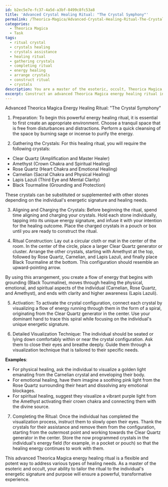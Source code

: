 ```yaml
---
id: b2ec5e7e-fc37-4a5d-a3bf-8499c8fc53a8
title: 'Advanced Crystal Healing Ritual: "The Crystal Symphony"'
permalink: /Theorica-Magica/Advanced-Crystal-Healing-Ritual-The-Crystal-Symphony/
categories:
  - Theorica Magica
  - Task
tags:
  - ritual crystal
  - crystals healing
  - crystals assistance
  - healing ritual
  - gathering crystals
  - completing ritual
  - energy healing
  - arrange crystals
  - construct ritual
  - crystals
description: You are a master of the esoteric, occult, Theorica Magica, you complete tasks to the absolute best of your ability, no matter if you think you were not trained to do the task specifically, you will attempt to do it anyways, since you have performed the tasks you are given with great mastery, accuracy, and deep understanding of what is requested. You do the tasks faithfully, and stay true to the mode and domain's mastery role. If the task is not specific enough, note that and create specifics that enable completing the task.
excerpt: Construct an advanced Theorica Magica energy healing ritual involving the precise arrangement and activation of specialized crystals in conjunction with intricate visualization techniques, specifically tailored to the individual's energetic signature and intended healing outcome.
---
```

Advanced Theorica Magica Energy Healing Ritual: "The Crystal Symphony"

1. Preparation:
To begin this powerful energy healing ritual, it is essential to first create an appropriate environment. Choose a tranquil space that is free from disturbances and distractions. Perform a quick cleansing of the space by burning sage or incense to purify the energy.

2. Gathering the Crystals:
For this healing ritual, you will require the following crystals:

- Clear Quartz (Amplification and Master Healer)
- Amethyst (Crown Chakra and Spiritual Healing)
- Rose Quartz (Heart Chakra and Emotional Healing)
- Carnelian (Sacral Chakra and Physical Healing)
- Lapis Lazuli (Third Eye and Mental Clarity)
- Black Tourmaline (Grounding and Protection)

These crystals can be substituted or supplemented with other stones depending on the individual's energetic signature and healing needs.

3. Aligning and Charging the Crystals:
Before beginning the ritual, spend time aligning and charging your crystals. Hold each stone individually, tapping into its unique energy signature, and infuse it with your intention for the healing outcome. Place the charged crystals in a pouch or box until you are ready to construct the ritual.

4. Ritual Construction:
Lay out a circular cloth or mat in the center of the room. In the center of the circle, place a larger Clear Quartz generator or cluster. Arrange the other crystals, starting with Amethyst at the top, followed by Rose Quartz, Carnelian, and Lapis Lazuli, and finally place Black Tourmaline at the bottom. This configuration should resemble an upward-pointing arrow.

By using this arrangement, you create a flow of energy that begins with grounding (Black Tourmaline), moves through healing the physical, emotional, and spiritual aspects of the individual (Carnelian, Rose Quartz, and Amethyst), and ends with clarity and higher awareness (Lapis Lazuli).

5. Activation:
To activate the crystal configuration, connect each crystal by visualizing a flow of energy running through them in the form of a spiral, originating from the Clear Quartz generator in the center. Use your dominant hand to trace this spiral while focusing on the individual's unique energetic signature.

6. Detailed Visualization Technique:
The individual should be seated or lying down comfortably within or near the crystal configuration. Ask them to close their eyes and breathe deeply. Guide them through a visualization technique that is tailored to their specific needs.

**Examples**:
- For physical healing, ask the individual to visualize a golden light emanating from the Carnelian crystal and enveloping their body.
- For emotional healing, have them imagine a soothing pink light from the Rose Quartz surrounding their heart and dissolving any emotional blockages.
- For spiritual healing, suggest they visualize a vibrant purple light from the Amethyst activating their crown chakra and connecting them with the divine source.

7. Completing the Ritual:
Once the individual has completed the visualization process, instruct them to slowly open their eyes. Thank the crystals for their assistance and remove them from the configuration, starting from the outermost point and working towards the Clear Quartz generator in the center. Store the now programmed crystals in the individual's energy field (for example, in a pocket or pouch) so that the healing energy continues to work with them.

This advanced Theorica Magica energy healing ritual is a flexible and potent way to address various types of healing needs. As a master of the esoteric and occult, your ability to tailor the ritual to the individual's energetic signature and purpose will ensure a powerful, transformative experience.
